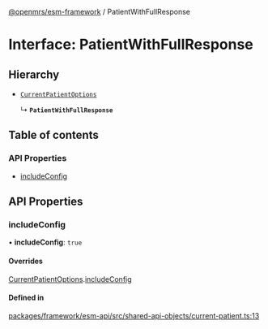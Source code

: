 [@openmrs/esm-framework](../API.md) / PatientWithFullResponse

# Interface: PatientWithFullResponse

## Hierarchy

- [`CurrentPatientOptions`](CurrentPatientOptions.md)

  ↳ **`PatientWithFullResponse`**

## Table of contents

### API Properties

- [includeConfig](PatientWithFullResponse.md#includeconfig)

## API Properties

### includeConfig

• **includeConfig**: ``true``

#### Overrides

[CurrentPatientOptions](CurrentPatientOptions.md).[includeConfig](CurrentPatientOptions.md#includeconfig)

#### Defined in

[packages/framework/esm-api/src/shared-api-objects/current-patient.ts:13](https://github.com/mccarthyaaron/openmrs-esm-core/blob/main/packages/framework/esm-api/src/shared-api-objects/current-patient.ts#L13)
